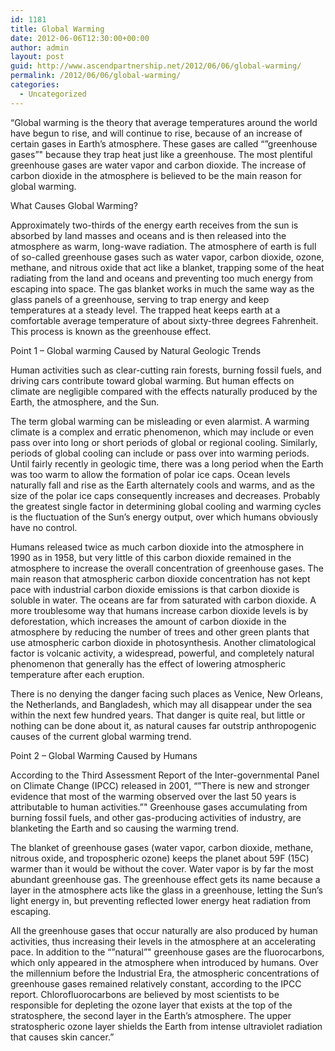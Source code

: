 ```yaml
---
id: 1181
title: Global Warming
date: 2012-06-06T12:30:00+00:00
author: admin
layout: post
guid: http://www.ascendpartnership.net/2012/06/06/global-warming/
permalink: /2012/06/06/global-warming/
categories:
  - Uncategorized
---
```

&#8220;Global warming is the theory that average temperatures around the world have begun to rise, and will continue to rise, because of an increase of certain gases in Earth&#8217;s atmosphere. These gases are called &#8220;&#8221;greenhouse gases&#8221;" because they trap heat just like a greenhouse. The most plentiful greenhouse gases are water vapor and carbon dioxide. The increase of carbon dioxide in the atmosphere is believed to be the main reason for global warming.
  
What Causes Global Warming?
  
Approximately two-thirds of the energy earth receives from the sun is absorbed by land masses and oceans and is then released into the atmosphere as warm, long-wave radiation. The atmosphere of earth is full of so-called greenhouse gases such as water vapor, carbon dioxide, ozone, methane, and nitrous oxide that act like a blanket, trapping some of the heat radiating from the land and oceans and preventing too much energy from escaping into space. The gas blanket works in much the same way as the glass panels of a greenhouse, serving to trap energy and keep temperatures at a steady level. The trapped heat keeps earth at a comfortable average temperature of about sixty-three degrees Fahrenheit. This process is known as the greenhouse effect.
  
Point 1 &#8211; Global warming Caused by Natural Geologic Trends
  
Human activities such as clear-cutting rain forests, burning fossil fuels, and driving cars contribute toward global warming. But human effects on climate are negligible compared with the effects naturally produced by the Earth, the atmosphere, and the Sun.
  
The term global warming can be misleading or even alarmist. A warming climate is a complex and erratic phenomenon, which may include or even pass over into long or short periods of global or regional cooling. Similarly, periods of global cooling can include or pass over into warming periods. Until fairly recently in geologic time, there was a long period when the Earth was too warm to allow the formation of polar ice caps. Ocean levels naturally fall and rise as the Earth alternately cools and warms, and as the size of the polar ice caps consequently increases and decreases. Probably the greatest single factor in determining global cooling and warming cycles is the fluctuation of the Sun&#8217;s energy output, over which humans obviously have no control.
  
Humans released twice as much carbon dioxide into the atmosphere in 1990 as in 1958, but very little of this carbon dioxide remained in the atmosphere to increase the overall concentration of greenhouse gases. The main reason that atmospheric carbon dioxide concentration has not kept pace with industrial carbon dioxide emissions is that carbon dioxide is soluble in water. The oceans are far from saturated with carbon dioxide. A more troublesome way that humans increase carbon dioxide levels is by deforestation, which increases the amount of carbon dioxide in the atmosphere by reducing the number of trees and other green plants that use atmospheric carbon dioxide in photosynthesis. Another climatological factor is volcanic activity, a widespread, powerful, and completely natural phenomenon that generally has the effect of lowering atmospheric temperature after each eruption.
  
There is no denying the danger facing such places as Venice, New Orleans, the Netherlands, and Bangladesh, which may all disappear under the sea within the next few hundred years. That danger is quite real, but little or nothing can be done about it, as natural causes far outstrip anthropogenic causes of the current global warming trend.
  
Point 2 &#8211; Global Warming Caused by Humans
  
According to the Third Assessment Report of the Inter-governmental Panel on Climate Change (IPCC) released in 2001, &#8220;&#8221;There is new and stronger evidence that most of the warming observed over the last 50 years is attributable to human activities.&#8221;" Greenhouse gases accumulating from burning fossil fuels, and other gas-producing activities of industry, are blanketing the Earth and so causing the warming trend.
  
The blanket of greenhouse gases (water vapor, carbon dioxide, methane, nitrous oxide, and tropospheric ozone) keeps the planet about 59F (15C) warmer than it would be without the cover. Water vapor is by far the most abundant greenhouse gas. The greenhouse effect gets its name because a layer in the atmosphere acts like the glass in a greenhouse, letting the Sun&#8217;s light energy in, but preventing reflected lower energy heat radiation from escaping.
  
All the greenhouse gases that occur naturally are also produced by human activities, thus increasing their levels in the atmosphere at an accelerating pace. In addition to the &#8220;&#8221;natural&#8221;" greenhouse gases are the fluorocarbons, which only appeared in the atmosphere when introduced by humans. Over the millennium before the Industrial Era, the atmospheric concentrations of greenhouse gases remained relatively constant, according to the IPCC report. Chlorofluorocarbons are believed by most scientists to be responsible for depleting the ozone layer that exists at the top of the stratosphere, the second layer in the Earth&#8217;s atmosphere. The upper stratospheric ozone layer shields the Earth from intense ultraviolet radiation that causes skin cancer.&#8221;
